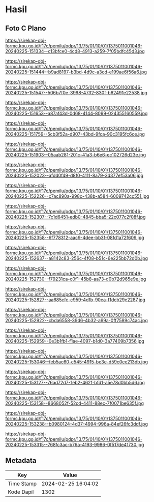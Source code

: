 # Hasil

## Foto C Plano

https://sirekap-obj-formc.kpu.go.id/f17c/pemilu/pdpr/13/75/01/10/01/1375011001046-20240225-151334--c13bfce0-4cd8-4913-a259-7f05bdfc45d3.jpg

https://sirekap-obj-formc.kpu.go.id/f17c/pemilu/pdpr/13/75/01/10/01/1375011001046-20240225-151444--b9ad8197-b3bd-4d9c-a3cd-e199ae6f56a6.jpg

https://sirekap-obj-formc.kpu.go.id/f17c/pemilu/pdpr/13/75/01/10/01/1375011001046-20240225-151547--506b7f0e-3998-4732-830f-b62491e22538.jpg

https://sirekap-obj-formc.kpu.go.id/f17c/pemilu/pdpr/13/75/01/10/01/1375011001046-20240225-151653--a87af43d-0d68-4144-8099-024355160559.jpg

https://sirekap-obj-formc.kpu.go.id/f17c/pemilu/pdpr/13/75/01/10/01/1375011001046-20240225-151759--5cb3f52a-d907-43bd-9fca-90c3195fc6ce.jpg

https://sirekap-obj-formc.kpu.go.id/f17c/pemilu/pdpr/13/75/01/10/01/1375011001046-20240225-151903--05aab281-201c-41a3-b6e6-ec102726d23e.jpg

https://sirekap-obj-formc.kpu.go.id/f17c/pemilu/pdpr/13/75/01/10/01/1375011001046-20240225-152023--afdd0f49-d8f0-4111-8a79-3d377ef53a06.jpg

https://sirekap-obj-formc.kpu.go.id/f17c/pemilu/pdpr/13/75/01/10/01/1375011001046-20240225-152226--c7ac890a-998c-438b-a584-6009742cc551.jpg

https://sirekap-obj-formc.kpu.go.id/f17c/pemilu/pdpr/13/75/01/10/01/1375011001046-20240225-152307--7c1d6451-edb0-4845-bba5-22c077c2f08f.jpg

https://sirekap-obj-formc.kpu.go.id/f17c/pemilu/pdpr/13/75/01/10/01/1375011001046-20240225-152358--6f778312-aac9-4dee-bb3f-08fd1a72f609.jpg

https://sirekap-obj-formc.kpu.go.id/f17c/pemilu/pdpr/13/75/01/10/01/1375011001046-20240225-152637--a8142c83-256c-4f08-b51c-6e225bb72d0b.jpg

https://sirekap-obj-formc.kpu.go.id/f17c/pemilu/pdpr/13/75/01/10/01/1375011001046-20240225-152730--f79231ca-c0f1-45b8-aa73-d0b72d965e9e.jpg

https://sirekap-obj-formc.kpu.go.id/f17c/pemilu/pdpr/13/75/01/10/01/1375011001046-20240225-152827--aa685cfc-c959-4dfb-90ea-f1dcb29e2287.jpg

https://sirekap-obj-formc.kpu.go.id/f17c/pemilu/pdpr/13/75/01/10/01/1375011001046-20240225-152922--cbda6558-39d6-4b32-a99a-0ff7589c74ac.jpg

https://sirekap-obj-formc.kpu.go.id/f17c/pemilu/pdpr/13/75/01/10/01/1375011001046-20240225-152959--0e3b1fb1-f1ae-4097-b1d0-3a77409b7356.jpg

https://sirekap-obj-formc.kpu.go.id/f17c/pemilu/pdpr/13/75/01/10/01/1375011001046-20240225-153046--feb5ac60-c545-4915-be3e-d59c0ee213db.jpg

https://sirekap-obj-formc.kpu.go.id/f17c/pemilu/pdpr/13/75/01/10/01/1375011001046-20240225-153127--76ad72d7-1eb2-462f-bfd1-a5e78d0bb5d6.jpg

https://sirekap-obj-formc.kpu.go.id/f17c/pemilu/pdpr/13/75/01/10/01/1375011001046-20240225-153158--8668052f-52cd-4411-88ec-7f0071be635f.jpg

https://sirekap-obj-formc.kpu.go.id/f17c/pemilu/pdpr/13/75/01/10/01/1375011001046-20240225-153238--b0980124-4d37-4994-996a-84ef26fc3ddf.jpg

https://sirekap-obj-formc.kpu.go.id/f17c/pemilu/pdpr/13/75/01/10/01/1375011001046-20240225-153315--768fc3ac-b76a-4193-9986-0f517de41730.jpg


## Metadata

| Key        | Value               |
| ---------- | ------------------- |
| Time Stamp | 2024-02-25 16:04:02 |
| Kode Dapil | 1302                |



